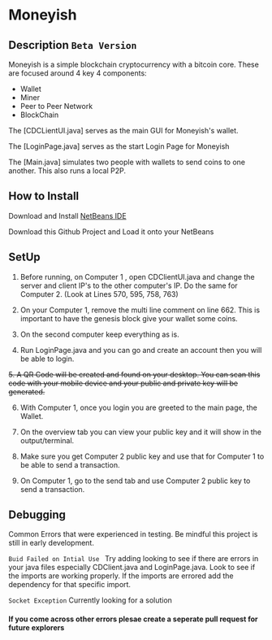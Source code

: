 # Moneyish

## Description  ```Beta Version```
Moneyish is a simple blockchain cryptocurrency with a bitcoin core. These are focused around 4 key 4 components:
- Wallet 
- Miner
- Peer to Peer Network
- BlockChain

The [CDCLientUI.java] serves as the main GUI for Moneyish's wallet. 

The [LoginPage.java] serves as the start Login Page for Moneyish

The [Main.java] simulates two people with wallets to send coins to one another. This also runs a local P2P.

## How to Install
Download and Install [NetBeans IDE](https://netbeans.apache.org/)

Download this Github Project and Load it onto your NetBeans 

## SetUp
1. Before running, on Computer 1 , open CDClientUI.java and change the server and client IP's to the other computer's IP. Do the same for Computer 2. (Look at Lines
570, 595, 758, 763)

2. On your Computer 1, remove the multi line comment on line 662. This is important to have the genesis block give your wallet some coins.

3. On the second computer keep everything as is.


4. Run LoginPage.java and you can go and create an account then you will be able to login.


~~5. A QR Code will be created and found on your desktop. You can scan this code with your mobile device and your public and private key will be generated.~~

6. With Computer 1, once you login you are greeted to the main page, the Wallet.


8. On the overview tab you can view your public key and it will show in the output/terminal.


10. Make sure you get Computer 2 public key and use that for Computer 1 to be able to send a transaction.


12. On Computer 1, go to the send tab and use Computer 2 public key to send a transaction.

## Debugging
Common Errors that were experienced in testing. Be mindful this project is still in early development.

```Buid Failed on Intial Use ``` Try adding looking to see if there are errors in your java files especially CDClient.java and LoginPage.java. Look to see if the imports are working properly. If the imports are errored add the dependency for that specific import. 

```Socket Exception``` Currently looking for a solution

#### If you come across other errors plesae create a seperate pull request for future explorers
